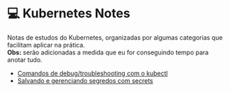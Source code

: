 # :computer: Kubernetes Notes
Notas de estudos do Kubernetes, organizadas por algumas categorias que facilitam aplicar na prática.  
**Obs:** serão adicionadas a medida que eu for conseguindo tempo para anotar tudo.


- [Comandos de debug/troubleshooting com o kubectl](troubleshooting.md)
- [Salvando e gerenciando segredos com secrets](secrets/secrets.md)
